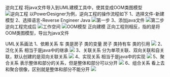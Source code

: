 逆向工程
将java文件导入到UML建模工具中，使其变成OOM类图模型
![逆向工程](img\逆向工程.png "逆向工程")
以PowerDesigner为例，逆向工程的操作流程如下
1、选择文件-新建模型
2、选择语言-Reverse Engineer Java
![第一步](img\first_step.png "第一步")
3、添加java文件
![第二步](img\second_step.png "第二步")
逆向工程完成后
![工作空间](img\workspace.png "工作空间") ![OOM模型](img\oom_model.png "OOM模型")
正向建模
正向工程则相反，指的是将OOM类图模型，导出为java文件

UML关系画法
1、依赖关系
车 类是房子 类的变量 房子 类持有车 类的引用
![](img\dependence.png "")
2、泛化关系
相当于是java中的继承
![](img\generalization.png "")
3、关联关系
分为单项关联、双向关联和自关联，默认创建的是双向关联关系
![](img\association.png "")
4、实现关系
相当于是java中的实现
![](img\realization.png "")
5、聚合关系
表示整体和部分的关系，但是整体和部分可以分开
![](img\aggregation.png "")
6、组合关系
看上去和聚合很像，区别就是整体和部分不能分开
![](img\composition.png "")
